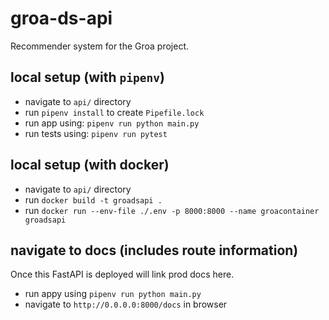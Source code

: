# groa-ds-api

Recommender system for the Groa project. 

## local setup (with `pipenv`)

- navigate to `api/` directory
- run `pipenv install` to create `Pipefile.lock`
- run app using: `pipenv run python main.py`
- run tests using: `pipenv run pytest`

## local setup (with docker)

- navigate to `api/` directory
- run `docker build -t groadsapi .`
- run `docker run --env-file ./.env -p 8000:8000 --name groacontainer groadsapi`

## navigate to docs (includes route information)

Once this FastAPI is deployed will link prod docs here.

- run appy using `pipenv run python main.py` 
- navigate to `http://0.0.0.0:8000/docs` in browser